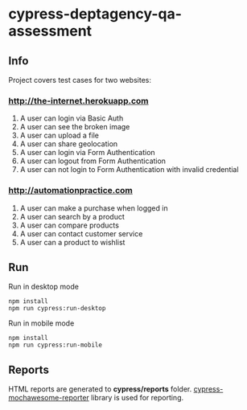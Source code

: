# cypress-deptagency-qa-assessment

## Info

Project covers test cases for two websites:

### http://the-internet.herokuapp.com

1. A user can login via Basic Auth
2. A user can see the broken image
3. A user can upload a file
4. A user can share geolocation
5. A user can login via Form Authentication
6. A user can logout from Form Authentication
7. A user can not login to Form Authentication with invalid credential

### http://automationpractice.com

1. A user can make a purchase when logged in
2. A user can search by a product
3. A user can compare products
4. A user can contact customer service
5. A user can a product to wishlist

## Run

Run in desktop mode

```shell
npm install
npm run cypress:run-desktop
```

Run in mobile mode

```shell
npm install
npm run cypress:run-mobile
```

## Reports

HTML reports are generated to **cypress/reports** folder. 
[cypress-mochawesome-reporter](https://github.com/LironEr/cypress-mochawesome-reporter) library is used for reporting.
